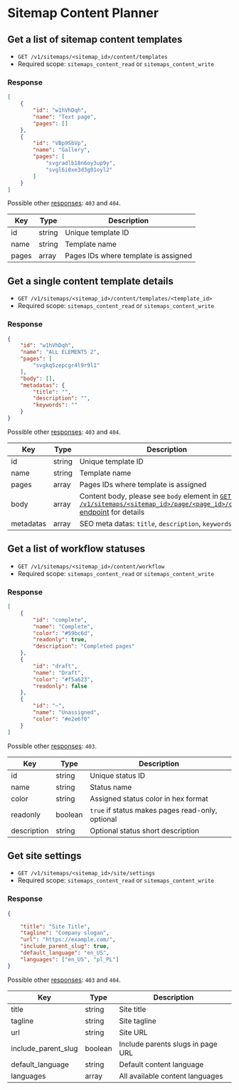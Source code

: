 # Sitemap Content Planner

## Get a list of sitemap content templates

* `GET /v1/sitemaps/<sitemap_id>/content/templates`
* Required scope: `sitemaps_content_read` or `sitemaps_content_write`

### Response
``` json
[
    {
        "id": "w1hVhDqh",
        "name": "Text page",
        "pages": []
    },
    {
        "id": "VBp9SbVp",
        "name": "Gallery",
        "pages": [
            "svgradlb18n6oy3up9y",
            "svgl6i0xe3d3g01oyl2"
        ]
    }
]
```

Possible other [responses](./../../sections/responses.md): `403` and `404`.

Key | Type | Description
--- | --- | ---
id | string | Unique template ID
name | string | Template name
pages | array | Pages IDs where template is assigned

## Get a single content template details

* `GET /v1/sitemaps/<sitemap_id>/content/templates/<template_id>`
* Required scope: `sitemaps_content_read` or `sitemaps_content_write`

### Response
``` json
{
    "id": "w1hVhDqh",
    "name": "ALL ELEMENTS 2",
    "pages": [
        "svgkq5zepcgr4l9r9l1"
    ],
    "body": [],
    "metadatas": {
        "title": "",
        "description": "",
        "keywords": ""
    }
}
```

Possible other [responses](./../../sections/responses.md): `403` and `404`.

Key | Type | Description
--- | --- | ---
id | string | Unique template ID
name | string | Template name
pages | array | Pages IDs where template is assigned
body | array | Content body, please see `body` element in [`GET /v1/sitemaps/<sitemap_id>/page/<page_id>/content` endpoint](./page.md#get-a-single-page-content) for details
metadatas | array | SEO meta datas: `title`, `description`, `keywords`

## Get a list of workflow statuses

* `GET /v1/sitemaps/<sitemap_id>/content/workflow`
* Required scope: `sitemaps_content_read` or `sitemaps_content_write`

### Response
``` json
[
    {
        "id": "complete",
        "name": "Complete",
        "color": "#59bc6d",
        "readonly": true,
        "description": "Completed pages"
    },
    {
        "id": "draft",
        "name": "Draft",
        "color": "#f5a623",
        "readonly": false
    },
    {
        "id": "~",
        "name": "Unassigned",
        "color": "#e2e6f0"
    }
]
```

Possible other [responses](./../../sections/responses.md): `403`.

Key | Type | Description
--- | --- | ---
id | string | Unique status ID
name | string | Status name
color | string | Assigned status color in hex format
readonly | boolean | `true` if status makes pages read-only, optional
description | string | Optional status short description

## Get site settings

* `GET /v1/sitemaps/<sitemap_id>/site/settings`
* Required scope: `sitemaps_content_read` or `sitemaps_content_write`

### Response
``` json
{

    "title": "Site Title",
    "tagline": "Company slogan",
    "url": "https://example.com/",
    "include_parent_slug": true,
    "default_language": "en_US",
    "languages": ["en_US", "pl_PL"]
}
```

Possible other [responses](./../../sections/responses.md): `403` and `404`.

Key | Type | Description
--- | --- | ---
title | string | Site title
tagline | string | Site tagline
url | string | Site URL
include_parent_slug | boolean | Include parents slugs in page URL
default_language | string | Default content language
languages | array | All available content languages